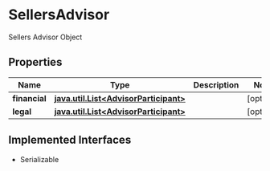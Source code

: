 

# SellersAdvisor

Sellers Advisor Object

## Properties

Name | Type | Description | Notes
------------ | ------------- | ------------- | -------------
**financial** | [**java.util.List&lt;AdvisorParticipant&gt;**](AdvisorParticipant.md) |  |  [optional]
**legal** | [**java.util.List&lt;AdvisorParticipant&gt;**](AdvisorParticipant.md) |  |  [optional]


## Implemented Interfaces

* Serializable



